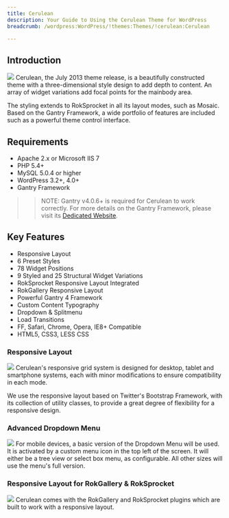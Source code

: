 ```yaml
---
title: Cerulean
description: Your Guide to Using the Cerulean Theme for WordPress
breadcrumb: /wordpress:WordPress/!themes:Themes/!cerulean:Cerulean

---
```


Introduction
-----
![][cerulean]
Cerulean, the July 2013 theme release, is a beautifully constructed theme with a three-dimensional style design to add depth to content. An array of widget variations add focal points for the mainbody area.

The styling extends to RokSprocket in all its layout modes, such as Mosaic. Based on the Gantry Framework, a wide portfolio of features are included such as a powerful theme control interface.

Requirements
-----
* Apache 2.x or Microsoft IIS 7
* PHP 5.4+
* MySQL 5.0.4 or higher
* WordPress 3.2+, 4.0+
* Gantry Framework

>> NOTE: Gantry v4.0.6+ is required for Cerulean to work correctly. For more details on the Gantry Framework, please visit its [Dedicated Website][gantry].

Key Features
-----
* Responsive Layout
* 6 Preset Styles
* 78 Widget Positions
* 9 Styled and 25 Structural Widget Variations
* RokSprocket Responsive Layout Integrated
* RokGallery Responsive Layout
* Powerful Gantry 4 Framework
* Custom Content Typography
* Dropdown & Splitmenu
* Load Transitions
* FF, Safari, Chrome, Opera, IE8+ Compatible
* HTML5, CSS3, LESS CSS

### Responsive Layout
![][responsive]
Cerulean's responsive grid system is designed for desktop, tablet and smartphone systems, each with minor modifications to ensure compatibility in each mode.

We use the responsive layout based on Twitter's Bootstrap Framework, with its collection of utility classes, to provide a great degree of flexibility for a responsive design.

### Advanced Dropdown Menu
![][dropdown]
For mobile devices, a basic version of the Dropdown Menu will be used. It is activated by a custom menu icon in the top left of the screen. It will either be a tree view or select box menu, as configurable. All other sizes will use the menu's full version.

### Responsive Layout for RokGallery & RokSprocket
![][sprocket]
Cerulean comes with the RokGallery and RokSprocket plugins which are built to work with a responsive layout.

[gantry]: http://gantry.org/
[gantry_install]: ../../start/gantry.md
[download]: http://www.rockettheme.com/wordpress-downloads/club/3516-Cerulean
[cerulean]: assets/cerulean2.jpeg
[responsive]: assets/responsive.jpg
[sprocket]: assets/roksprocket.jpg
[dropdown]: assets/dropdown.jpg